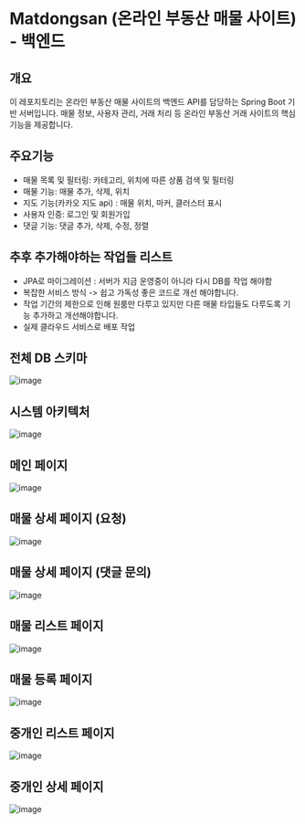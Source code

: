 # Matdongsan (온라인 부동산 매물 사이트) - 백엔드

## 개요
이 레포지토리는 온라인 부동산 매물 사이트의 백엔드 API를 담당하는 Spring Boot 기반 서버입니다. 
매물 정보, 사용자 관리, 거래 처리 등 온라인 부동산 거래 사이트의 핵심 기능을 제공합니다.

## 주요기능
- 매물 목록 및 필터링: 카테고리, 위치에 따른 상품 검색 및 필터링
- 매물 기능: 매물 추가, 삭제, 위치
- 지도 기능(카카오 지도 api) : 매물 위치, 마커, 클러스터 표시
- 사용자 인증: 로그인 및 회원가입
- 댓글 기능: 댓글 추가, 삭제, 수정, 정렬

## 추후 추가해야하는 작업들 리스트
- JPA로 마이그레이션 : 서버가 지금 운영중이 아니라 다시 DB를 작업 해야함
- 복잡한 서비스 방식 -> 쉽고 가독성 좋은 코드로 개선 해야합니다.
- 작업 기간의 제한으로 인해 원룸만 다루고 있지만 다른 매물 타입들도 다루도록 기능 추가하고 개선해야합니다.
- 실제 클라우드 서비스로 배포 작업

## 전체 DB 스키마
![image](https://github.com/user-attachments/assets/1b041f45-7c3b-4a84-adf3-f089c0343d2d)

## 시스템 아키텍처
![image](https://github.com/user-attachments/assets/b72ee163-2923-4cf0-a808-b91620f39a72)

## 메인 페이지
![image](https://github.com/user-attachments/assets/633a367e-eeb6-41a9-b5c8-c5ff9b3f4190)

## 매물 상세 페이지 (요청)
![image](https://github.com/user-attachments/assets/6a089b00-9d73-48ed-b5e8-b29ed32ee9e2)

## 매물 상세 페이지 (댓글 문의)
![image](https://github.com/user-attachments/assets/93ecd69d-28ed-492b-959e-d5d6a9be5fd0)

## 매물 리스트 페이지 
![image](https://github.com/user-attachments/assets/a086b7a5-02b0-4b67-8392-a802076411d2)

## 매물 등록 페이지
![image](https://github.com/user-attachments/assets/373e3e86-4039-4b5a-82a9-8936cf81a24d)

## 중개인 리스트 페이지
![image](https://github.com/user-attachments/assets/1cd1131c-cbc6-4413-866c-9b4c4763083a)

## 중개인 상세 페이지
![image](https://github.com/user-attachments/assets/5222cca6-0727-49e6-8722-c310bb1220a0)
